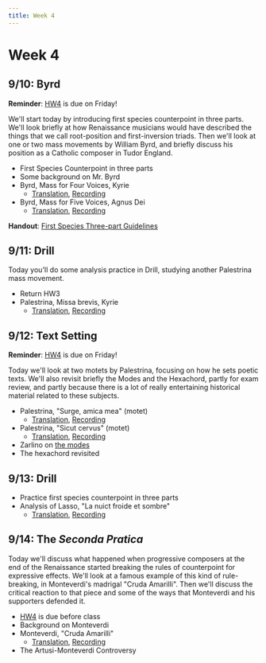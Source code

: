 ```yaml
---
title: Week 4
---
```


# Week 4

## 9/10: Byrd

**Reminder**: [HW4](HW-4.pdf) is due on Friday!

We'll start today by introducing first species counterpoint in three
parts. We'll look briefly at how Renaissance musicians would have 
described the things that we call root-position and first-inversion 
triads. Then we'll look at one or two mass movements by William Byrd,
and briefly discuss his position as a Catholic composer in Tudor
England.

* First Species Counterpoint in three parts
* Some background on Mr. Byrd
* Byrd, Mass for Four Voices, Kyrie
  * [Translation](/translations/mass.html#kyrie), [Recording](https://www.youtube.com/watch?v=_KxdBiNp2vU&index=20&list=PLYyTDR5WeGuTtL7G92HVmXBzi6G2xiL1a)
* Byrd, Mass for Five Voices, Agnus Dei
  * [Translation](/translations/mass.html#agnus-dei), [Recording](https://www.youtube.com/watch?v=ePqqoag8s1E&index=21&list=PLYyTDR5WeGuTtL7G92HVmXBzi6G2xiL1a)

**Handout**: [First Species Three-part Guidelines](guidelines-4.pdf)

## 9/11: Drill

Today you'll do some analysis practice in Drill, studying another
Palestrina mass movement.

* Return HW3
* Palestrina, Missa brevis, Kyrie
  * [Translation](/translations/mass.html#kyrie), [Recording](https://www.youtube.com/watch?v=Tku8ceGJ4dk&list=PLYyTDR5WeGuTtL7G92HVmXBzi6G2xiL1a&index=13&t=450s)

## 9/12: Text Setting

**Reminder**: [HW4](HW-4.pdf) is due on Friday!

Today we'll look at two motets by Palestrina, focusing on how he 
sets poetic texts. We'll also revisit briefly the Modes and the 
Hexachord, partly for exam review, and partly because there is a 
lot of really entertaining historical material related to these
subjects.

* Palestrina, "Surge, amica mea" (motet)
  * [Translation](/translations/surge-amica-mea.html), [Recording](https://www.youtube.com/watch?v=HWN55FrYDfs&index=13&list=PLYyTDR5WeGuTtL7G92HVmXBzi6G2xiL1a)
* Palestrina, "Sicut cervus" (motet)
  * [Translation](/translations/sicut-cervus.html), [Recording](https://www.youtube.com/watch?v=NHUuaA8DKiQ&index=14&list=PLYyTDR5WeGuTtL7G92HVmXBzi6G2xiL1a)
* Zarlino on [the modes](zarlino-on-modes.pdf)
* The hexachord revisited

## 9/13: Drill

* Practice first species counterpoint in three parts
* Analysis of Lasso, "La nuict froide et sombre"
  * [Translation](/translations/la-nuict-froide-et-sombre.html), [Recording](https://www.youtube.com/watch?v=UQN6gFnsGI4&index=16&list=PLYyTDR5WeGuTtL7G92HVmXBzi6G2xiL1a)

## 9/14: The _Seconda Pratica_

Today we'll discuss what happened when progressive composers at the 
end of the Renaissance started breaking the rules of counterpoint for
expressive effects. We'll look at a famous example of this kind of 
rule-breaking, in Monteverdi's madrigal "Cruda Amarilli". Then we'll
discuss the critical reaction to that piece and some of the ways that 
Monteverdi and his supporters defended it.

* [HW4](HW-4.pdf) is due before class
* Background on Monteverdi
* Monteverdi, "Cruda Amarilli"
  * [Translation](/translations/cruda-amarilli.html), [Recording](https://www.youtube.com/watch?v=0nJ4dEjjIY4&index=25&list=PLYyTDR5WeGuTtL7G92HVmXBzi6G2xiL1a)
* The Artusi-Monteverdi Controversy
